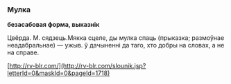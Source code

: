 ### Мулка
**безасабовая форма, выказнік**

Цвёрда. М. сядзець.Мякка сцеле, ды мулка спаць (прыказка; размоўнае неадабральнае) — ужыв. ў дачыненні да таго, хто добры на словах, а не на справе.

<a rel="author">[http://rv-blr.com/](http://rv-blr.com/slounik.jsp?letterId=0&maskId=0&pageId=1718)</a>
